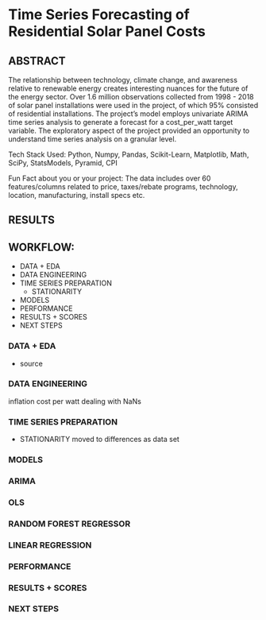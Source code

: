 # Time Series Forecasting of Residential Solar Panel Costs 

## ABSTRACT

The relationship between technology, climate change, and awareness relative to renewable energy creates interesting nuances for the future of the energy sector. Over 1.6 million observations collected from 1998 - 2018 of solar panel installations were used in the project, of which 95% consisted of residential installations. The project’s model employs univariate ARIMA time series analysis to generate a forecast for a cost_per_watt target variable. The exploratory aspect of the project provided an opportunity to understand time series analysis on a granular level.  

Tech Stack Used: 
Python, Numpy, Pandas, Scikit-Learn, Matplotlib, Math, SciPy, StatsModels, Pyramid,  CPI

 
Fun Fact about you or your project:
The data includes over 60 features/columns related to price, taxes/rebate programs, technology, location, manufacturing, install specs etc.

## RESULTS

## WORKFLOW:
- DATA + EDA
- DATA ENGINEERING
- TIME SERIES PREPARATION
  - STATIONARITY
- MODELS
- PERFORMANCE
- RESULTS + SCORES
- NEXT STEPS



### DATA + EDA
- source 

### DATA ENGINEERING
  inflation
  cost per watt
  dealing with NaNs
### TIME SERIES PREPARATION

  - STATIONARITY
    moved to differences as data set 

### MODELS
  ### ARIMA
  ### OLS
  ### RANDOM FOREST REGRESSOR
  ### LINEAR REGRESSION 

### PERFORMANCE


### RESULTS + SCORES


### NEXT STEPS
